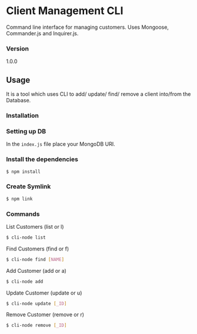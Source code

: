 # Client Management CLI

Command line interface for managing customers. Uses Mongoose, Commander.js and Inquirer.js.

### Version
1.0.0

## Usage
It is a tool which uses CLI to add/ update/ find/ remove a client into/from the Database.

### Installation

### Setting up DB
In the ```index.js``` file place your MongoDB URI.

### Install the dependencies

```sh
$ npm install
```

### Create Symlink

```sh
$ npm link
```

### Commands

List Customers (list or l)
```sh
$ cli-node list
```

Find Customers (find or f)
```sh
$ cli-node find [NAME]
```

Add Customer (add or a)
```sh
$ cli-node add
```

Update Customer (update or u)
```sh
$ cli-node update [_ID]
```

Remove Customer (remove or r)
```sh
$ cli-node remove [_ID]
```
